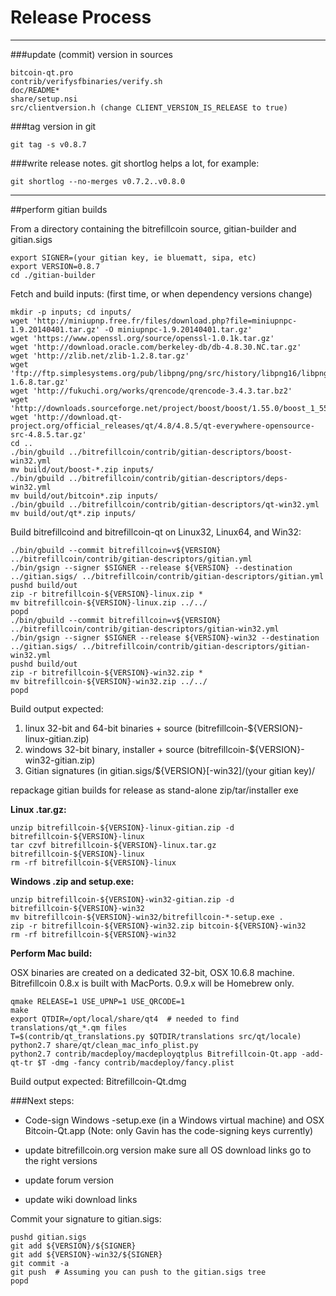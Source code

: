 Release Process
====================

* * *

###update (commit) version in sources


	bitcoin-qt.pro
	contrib/verifysfbinaries/verify.sh
	doc/README*
	share/setup.nsi
	src/clientversion.h (change CLIENT_VERSION_IS_RELEASE to true)

###tag version in git

	git tag -s v0.8.7

###write release notes. git shortlog helps a lot, for example:

	git shortlog --no-merges v0.7.2..v0.8.0

* * *

##perform gitian builds

 From a directory containing the bitrefillcoin source, gitian-builder and gitian.sigs
  
	export SIGNER=(your gitian key, ie bluematt, sipa, etc)
	export VERSION=0.8.7
	cd ./gitian-builder

 Fetch and build inputs: (first time, or when dependency versions change)

	mkdir -p inputs; cd inputs/
	wget 'http://miniupnp.free.fr/files/download.php?file=miniupnpc-1.9.20140401.tar.gz' -O miniupnpc-1.9.20140401.tar.gz'
	wget 'https://www.openssl.org/source/openssl-1.0.1k.tar.gz'
	wget 'http://download.oracle.com/berkeley-db/db-4.8.30.NC.tar.gz'
	wget 'http://zlib.net/zlib-1.2.8.tar.gz'
	wget 'ftp://ftp.simplesystems.org/pub/libpng/png/src/history/libpng16/libpng-1.6.8.tar.gz'
	wget 'http://fukuchi.org/works/qrencode/qrencode-3.4.3.tar.bz2'
	wget 'http://downloads.sourceforge.net/project/boost/boost/1.55.0/boost_1_55_0.tar.bz2'
	wget 'http://download.qt-project.org/official_releases/qt/4.8/4.8.5/qt-everywhere-opensource-src-4.8.5.tar.gz'
	cd ..
	./bin/gbuild ../bitrefillcoin/contrib/gitian-descriptors/boost-win32.yml
	mv build/out/boost-*.zip inputs/
	./bin/gbuild ../bitrefillcoin/contrib/gitian-descriptors/deps-win32.yml
	mv build/out/bitcoin*.zip inputs/
	./bin/gbuild ../bitrefillcoin/contrib/gitian-descriptors/qt-win32.yml
	mv build/out/qt*.zip inputs/

 Build bitrefillcoind and bitrefillcoin-qt on Linux32, Linux64, and Win32:
  
	./bin/gbuild --commit bitrefillcoin=v${VERSION} ../bitrefillcoin/contrib/gitian-descriptors/gitian.yml
	./bin/gsign --signer $SIGNER --release ${VERSION} --destination ../gitian.sigs/ ../bitrefillcoin/contrib/gitian-descriptors/gitian.yml
	pushd build/out
	zip -r bitrefillcoin-${VERSION}-linux.zip *
	mv bitrefillcoin-${VERSION}-linux.zip ../../
	popd
	./bin/gbuild --commit bitrefillcoin=v${VERSION} ../bitrefillcoin/contrib/gitian-descriptors/gitian-win32.yml
	./bin/gsign --signer $SIGNER --release ${VERSION}-win32 --destination ../gitian.sigs/ ../bitrefillcoin/contrib/gitian-descriptors/gitian-win32.yml
	pushd build/out
	zip -r bitrefillcoin-${VERSION}-win32.zip *
	mv bitrefillcoin-${VERSION}-win32.zip ../../
	popd

  Build output expected:

  1. linux 32-bit and 64-bit binaries + source (bitrefillcoin-${VERSION}-linux-gitian.zip)
  2. windows 32-bit binary, installer + source (bitrefillcoin-${VERSION}-win32-gitian.zip)
  3. Gitian signatures (in gitian.sigs/${VERSION}[-win32]/(your gitian key)/

repackage gitian builds for release as stand-alone zip/tar/installer exe

**Linux .tar.gz:**

	unzip bitrefillcoin-${VERSION}-linux-gitian.zip -d bitrefillcoin-${VERSION}-linux
	tar czvf bitrefillcoin-${VERSION}-linux.tar.gz bitrefillcoin-${VERSION}-linux
	rm -rf bitrefillcoin-${VERSION}-linux

**Windows .zip and setup.exe:**

	unzip bitrefillcoin-${VERSION}-win32-gitian.zip -d bitrefillcoin-${VERSION}-win32
	mv bitrefillcoin-${VERSION}-win32/bitrefillcoin-*-setup.exe .
	zip -r bitrefillcoin-${VERSION}-win32.zip bitcoin-${VERSION}-win32
	rm -rf bitrefillcoin-${VERSION}-win32

**Perform Mac build:**

  OSX binaries are created on a dedicated 32-bit, OSX 10.6.8 machine.
  Bitrefillcoin 0.8.x is built with MacPorts.  0.9.x will be Homebrew only.

	qmake RELEASE=1 USE_UPNP=1 USE_QRCODE=1
	make
	export QTDIR=/opt/local/share/qt4  # needed to find translations/qt_*.qm files
	T=$(contrib/qt_translations.py $QTDIR/translations src/qt/locale)
	python2.7 share/qt/clean_mac_info_plist.py
	python2.7 contrib/macdeploy/macdeployqtplus Bitrefillcoin-Qt.app -add-qt-tr $T -dmg -fancy contrib/macdeploy/fancy.plist

 Build output expected: Bitrefillcoin-Qt.dmg

###Next steps:

* Code-sign Windows -setup.exe (in a Windows virtual machine) and
  OSX Bitcoin-Qt.app (Note: only Gavin has the code-signing keys currently)

* update bitrefillcoin.org version
  make sure all OS download links go to the right versions

* update forum version

* update wiki download links

Commit your signature to gitian.sigs:

	pushd gitian.sigs
	git add ${VERSION}/${SIGNER}
	git add ${VERSION}-win32/${SIGNER}
	git commit -a
	git push  # Assuming you can push to the gitian.sigs tree
	popd

